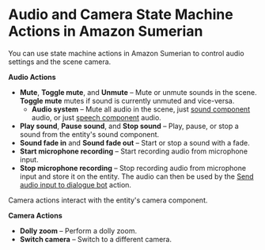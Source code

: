 # Audio and Camera State Machine Actions in Amazon Sumerian<a name="statemachines-audio"></a>

You can use state machine actions in Amazon Sumerian to control audio settings and the scene camera\.

**Audio Actions**
+ **Mute**, **Toggle mute**, and **Unmute** – Mute or unmute sounds in the scene\. **Toggle mute** mutes if sound is currently unmuted and vice\-versa\.
  + **Audio system** – Mute all audio in the scene, just [sound component](entities-sound.md) audio, or just [speech component](entities-speech.md) audio\.
+ **Play sound**, **Pause sound**, and **Stop sound** – Play, pause, or stop a sound from the entity's sound component\.
+ **Sound fade in** and **Sound fade out** – Start or stop a sound with a fade\.
+ **Start microphone recording** – Start recording audio from microphone input\.
+ **Stop microphone recording** – Stop recording audio from microphone input and store it on the entity\. The audio can then be used by the [Send audio input to dialogue bot](#statemachines-audio) action\.

Camera actions interact with the entity's camera component\.

**Camera Actions**
+ **Dolly zoom** – Perform a dolly zoom\.
+ **Switch camera** – Switch to a different camera\.